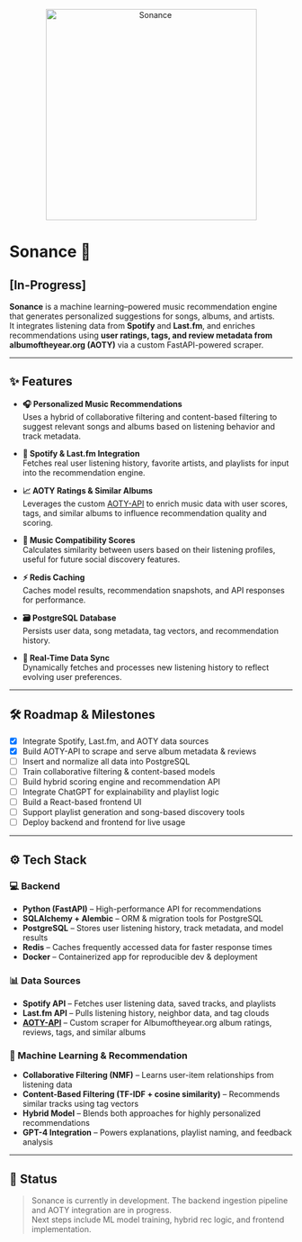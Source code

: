<p align="center">
  <img src="https://github.com/user-attachments/assets/215f9adb-6c23-447a-ba7a-e07051a9f413" alt="Sonance" width="375"/>
</p>

# Sonance 🎼 
## [In-Progress]

**Sonance** is a machine learning–powered music recommendation engine that generates personalized suggestions for songs, albums, and artists.  
It integrates listening data from **Spotify** and **Last.fm**, and enriches recommendations using **user ratings, tags, and review metadata from albumoftheyear.org (AOTY)** via a custom FastAPI-powered scraper.

---

## ✨ Features

- **🎧 Personalized Music Recommendations**  
  Uses a hybrid of collaborative filtering and content-based filtering to suggest relevant songs and albums based on listening behavior and track metadata.

- **🔗 Spotify & Last.fm Integration**  
  Fetches real user listening history, favorite artists, and playlists for input into the recommendation engine.

- **📈 AOTY Ratings & Similar Albums**  
  Leverages the custom [AOTY-API](https://github.com/connergroth/aoty-api) to enrich music data with user scores, tags, and similar albums to influence recommendation quality and scoring.

- **🧠 Music Compatibility Scores**  
  Calculates similarity between users based on their listening profiles, useful for future social discovery features.

- **⚡ Redis Caching**  
  Caches model results, recommendation snapshots, and API responses for performance.

- **🗃 PostgreSQL Database**  
  Persists user data, song metadata, tag vectors, and recommendation history.

- **📡 Real-Time Data Sync**  
  Dynamically fetches and processes new listening history to reflect evolving user preferences.

---

## 🛠 Roadmap & Milestones

- [x] Integrate Spotify, Last.fm, and AOTY data sources  
- [x] Build AOTY-API to scrape and serve album metadata & reviews  
- [ ] Insert and normalize all data into PostgreSQL  
- [ ] Train collaborative filtering & content-based models  
- [ ] Build hybrid scoring engine and recommendation API  
- [ ] Integrate ChatGPT for explainability and playlist logic  
- [ ] Build a React-based frontend UI  
- [ ] Support playlist generation and song-based discovery tools  
- [ ] Deploy backend and frontend for live usage

---

## ⚙️ Tech Stack

### 💻 Backend
- **Python (FastAPI)** – High-performance API for recommendations  
- **SQLAlchemy + Alembic** – ORM & migration tools for PostgreSQL  
- **PostgreSQL** – Stores user listening history, track metadata, and model results  
- **Redis** – Caches frequently accessed data for faster response times  
- **Docker** – Containerized app for reproducible dev & deployment

### 📊 Data Sources
- **Spotify API** – Fetches user listening data, saved tracks, and playlists  
- **Last.fm API** – Pulls listening history, neighbor data, and tag clouds  
- **[AOTY-API](https://github.com/connergroth/aoty-api)** – Custom scraper for Albumoftheyear.org album ratings, reviews, tags, and similar albums

### 🤖 Machine Learning & Recommendation
- **Collaborative Filtering (NMF)** – Learns user-item relationships from listening data  
- **Content-Based Filtering (TF-IDF + cosine similarity)** – Recommends similar tracks using tag vectors  
- **Hybrid Model** – Blends both approaches for highly personalized recommendations  
- **GPT-4 Integration** – Powers explanations, playlist naming, and feedback analysis

---

## 📌 Status

> Sonance is currently in development. The backend ingestion pipeline and AOTY integration are in progress.  
> Next steps include ML model training, hybrid rec logic, and frontend implementation.



